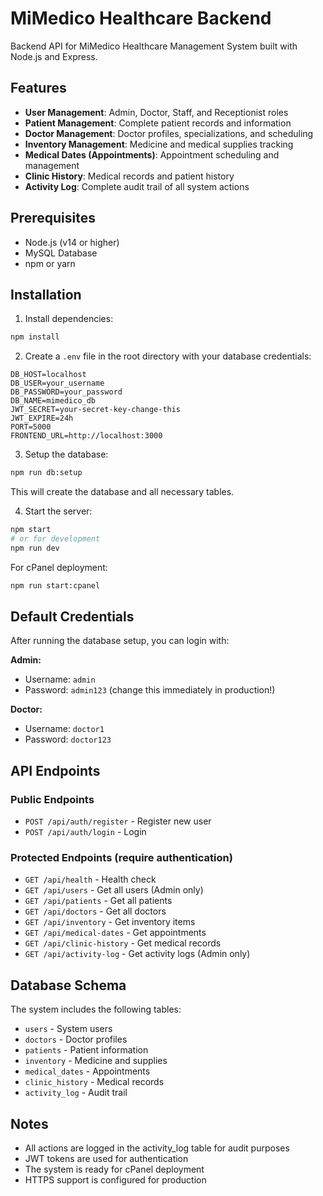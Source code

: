 # MiMedico Healthcare Backend

Backend API for MiMedico Healthcare Management System built with Node.js and Express.

## Features

- **User Management**: Admin, Doctor, Staff, and Receptionist roles
- **Patient Management**: Complete patient records and information
- **Doctor Management**: Doctor profiles, specializations, and scheduling
- **Inventory Management**: Medicine and medical supplies tracking
- **Medical Dates (Appointments)**: Appointment scheduling and management
- **Clinic History**: Medical records and patient history
- **Activity Log**: Complete audit trail of all system actions

## Prerequisites

- Node.js (v14 or higher)
- MySQL Database
- npm or yarn

## Installation

1. Install dependencies:
```bash
npm install
```

2. Create a `.env` file in the root directory with your database credentials:
```
DB_HOST=localhost
DB_USER=your_username
DB_PASSWORD=your_password
DB_NAME=mimedico_db
JWT_SECRET=your-secret-key-change-this
JWT_EXPIRE=24h
PORT=5000
FRONTEND_URL=http://localhost:3000
```

3. Setup the database:
```bash
npm run db:setup
```

This will create the database and all necessary tables.

4. Start the server:
```bash
npm start
# or for development
npm run dev
```

For cPanel deployment:
```bash
npm run start:cpanel
```

## Default Credentials

After running the database setup, you can login with:

**Admin:**
- Username: `admin`
- Password: `admin123` (change this immediately in production!)

**Doctor:**
- Username: `doctor1`
- Password: `doctor123`

## API Endpoints

### Public Endpoints
- `POST /api/auth/register` - Register new user
- `POST /api/auth/login` - Login

### Protected Endpoints (require authentication)
- `GET /api/health` - Health check
- `GET /api/users` - Get all users (Admin only)
- `GET /api/patients` - Get all patients
- `GET /api/doctors` - Get all doctors
- `GET /api/inventory` - Get inventory items
- `GET /api/medical-dates` - Get appointments
- `GET /api/clinic-history` - Get medical records
- `GET /api/activity-log` - Get activity logs (Admin only)

## Database Schema

The system includes the following tables:
- `users` - System users
- `doctors` - Doctor profiles
- `patients` - Patient information
- `inventory` - Medicine and supplies
- `medical_dates` - Appointments
- `clinic_history` - Medical records
- `activity_log` - Audit trail

## Notes

- All actions are logged in the activity_log table for audit purposes
- JWT tokens are used for authentication
- The system is ready for cPanel deployment
- HTTPS support is configured for production

